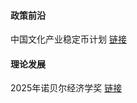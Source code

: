 


#### 政策前沿


中国文化产业稳定币计划 [链接](https://mp.weixin.qq.com/s/pwP4G6NTnkz9yAMFQKl07w)





#### 理论发展 


2025年诺贝尔经济学奖 [链接](https://mp.weixin.qq.com/s/Aicj_wCyuVaD9ToewO-GIw)